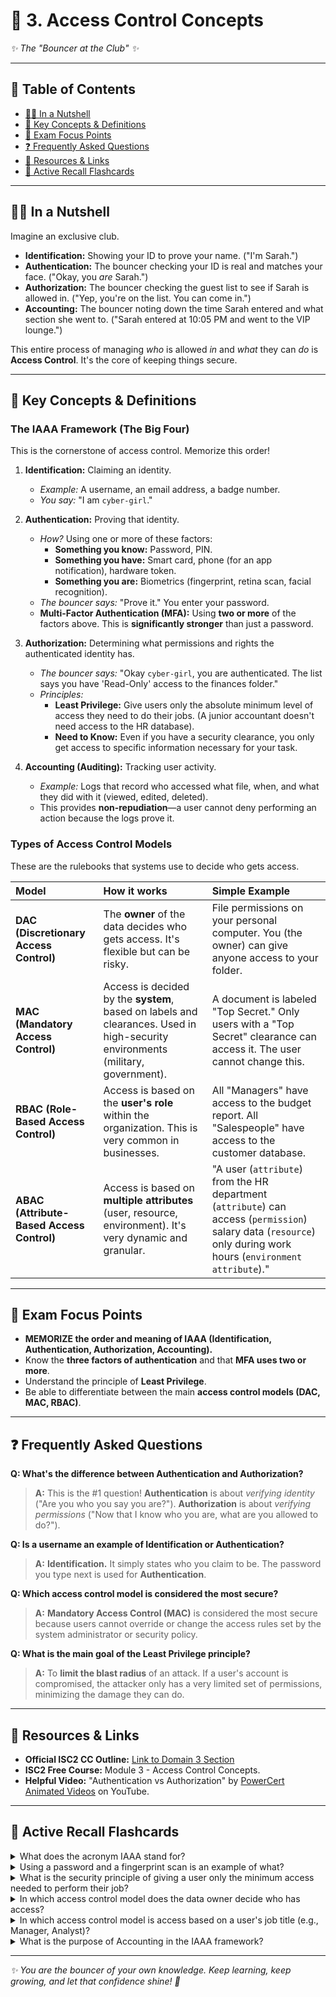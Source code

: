 # 🔐 3. Access Control Concepts
*✨ The "Bouncer at the Club" ✨*

---

## 📖 Table of Contents
- [💁‍♀️ In a Nutshell](#-in-a-nutshell)
- [🔑 Key Concepts & Definitions](#-key-concepts--definitions)
- [🎯 Exam Focus Points](#-exam-focus-points)
- [❓ Frequently Asked Questions](#-frequently-asked-questions)
- [🔗 Resources & Links](#-resources--links)
- [🧠 Active Recall Flashcards](#-active-recall-flashcards)

---

## 💁‍♀️ In a Nutshell

Imagine an exclusive club.
*   **Identification:** Showing your ID to prove your name. ("I'm Sarah.")
*   **Authentication:** The bouncer checking your ID is real and matches your face. ("Okay, you *are* Sarah.")
*   **Authorization:** The bouncer checking the guest list to see if Sarah is allowed in. ("Yep, you're on the list. You can come in.")
*   **Accounting:** The bouncer noting down the time Sarah entered and what section she went to. ("Sarah entered at 10:05 PM and went to the VIP lounge.")

This entire process of managing *who* is allowed *in* and *what* they can *do* is **Access Control**. It's the core of keeping things secure.

---

## 🔑 Key Concepts & Definitions

### The IAAA Framework (The Big Four)
This is the cornerstone of access control. Memorize this order!

1.  **Identification:** Claiming an identity.
    *   *Example:* A username, an email address, a badge number.
    *   *You say:* "I am `cyber-girl`."

2.  **Authentication:** Proving that identity.
    *   *How?* Using one or more of these factors:
        *   **Something you know:** Password, PIN.
        *   **Something you have:** Smart card, phone (for an app notification), hardware token.
        *   **Something you are:** Biometrics (fingerprint, retina scan, facial recognition).
    *   *The bouncer says:* "Prove it." You enter your password.
    *   **Multi-Factor Authentication (MFA):** Using **two or more** of the factors above. This is **significantly stronger** than just a password.

3.  **Authorization:** Determining what permissions and rights the authenticated identity has.
    *   *The bouncer says:* "Okay `cyber-girl`, you are authenticated. The list says you have 'Read-Only' access to the finances folder."
    *   *Principles:*
        *   **Least Privilege:** Give users only the absolute minimum level of access they need to do their jobs. (A junior accountant doesn't need access to the HR database).
        *   **Need to Know:** Even if you have a security clearance, you only get access to specific information necessary for your task.

4.  **Accounting (Auditing):** Tracking user activity.
    *   *Example:* Logs that record who accessed what file, when, and what they did with it (viewed, edited, deleted).
    *   This provides **non-repudiation**—a user cannot deny performing an action because the logs prove it.

### Types of Access Control Models
These are the rulebooks that systems use to decide who gets access.

| Model | How it works | Simple Example |
| :--- | :--- | :--- |
| **DAC (Discretionary Access Control)** | The **owner** of the data decides who gets access. It's flexible but can be risky. | File permissions on your personal computer. You (the owner) can give anyone access to your folder. |
| **MAC (Mandatory Access Control)** | Access is decided by the **system**, based on labels and clearances. Used in high-security environments (military, government). | A document is labeled "Top Secret." Only users with a "Top Secret" clearance can access it. The user cannot change this. |
| **RBAC (Role-Based Access Control)** | Access is based on the **user's role** within the organization. This is very common in businesses. | All "Managers" have access to the budget report. All "Salespeople" have access to the customer database. |
| **ABAC (Attribute-Based Access Control)** | Access is based on **multiple attributes** (user, resource, environment). It's very dynamic and granular. | "A user (`attribute`) from the HR department (`attribute`) can access (`permission`) salary data (`resource`) only during work hours (`environment attribute`)." |

---

## 🎯 Exam Focus Points
*   **MEMORIZE the order and meaning of IAAA (Identification, Authentication, Authorization, Accounting).**
*   Know the **three factors of authentication** and that **MFA uses two or more**.
*   Understand the principle of **Least Privilege**.
*   Be able to differentiate between the main **access control models (DAC, MAC, RBAC)**.

---

## ❓ Frequently Asked Questions

**Q: What's the difference between Authentication and Authorization?**
> **A:** This is the #1 question! **Authentication** is about *verifying identity* ("Are you who you say you are?"). **Authorization** is about *verifying permissions* ("Now that I know who you are, what are you allowed to do?").

**Q: Is a username an example of Identification or Authentication?**
> **A:** **Identification.** It simply states who you claim to be. The password you type next is used for **Authentication**.

**Q: Which access control model is considered the most secure?**
> **A:** **Mandatory Access Control (MAC)** is considered the most secure because users cannot override or change the access rules set by the system administrator or security policy.

**Q: What is the main goal of the Least Privilege principle?**
> **A:** To **limit the blast radius** of an attack. If a user's account is compromised, the attacker only has a very limited set of permissions, minimizing the damage they can do.

---

## 🔗 Resources & Links
*   **Official ISC2 CC Outline:** [Link to Domain 3 Section](https://www.isc2.org/-/media/ISC2/Certifications/Outline/ISC2-Certified-in-Cybersecurity-Exam-Outline.ashx)
*   **ISC2 Free Course:** Module 3 - Access Control Concepts.
*   **Helpful Video:** "Authentication vs Authorization" by [PowerCert Animated Videos](https://www.youtube.com/watch?v=WcF8eb–6oE) on YouTube.

---

## 🧠 Active Recall Flashcards

<details>
<summary>What does the acronym IAAA stand for?</summary>
<br>
<b>Identification, Authentication, Authorization, Accounting.</b>
</details>

<details>
<summary>Using a password and a fingerprint scan is an example of what?</summary>
<br>
<b>Multi-Factor Authentication (MFA)</b> because it uses two factors: something you know (password) and something you are (fingerprint).
</details>

<details>
<summary>What is the security principle of giving a user only the minimum access needed to perform their job?</summary>
<br>
<b>Least Privilege.</b>
</details>

<details>
<summary>In which access control model does the data owner decide who has access?</summary>
<br>
<b>Discretionary Access Control (DAC).</b>
</details>

<details>
<summary>In which access control model is access based on a user's job title (e.g., Manager, Analyst)?</summary>
<br>
<b>Role-Based Access Control (RBAC).</b>
</details>

<details>
<summary>What is the purpose of Accounting in the IAAA framework?</summary>
<br>
To <b>track and log user activities</b> for auditing and accountability, providing non-repudiation.
</details>

---

*✨ You are the bouncer of your own knowledge. Keep learning, keep growing, and let that confidence shine! 🌸*
